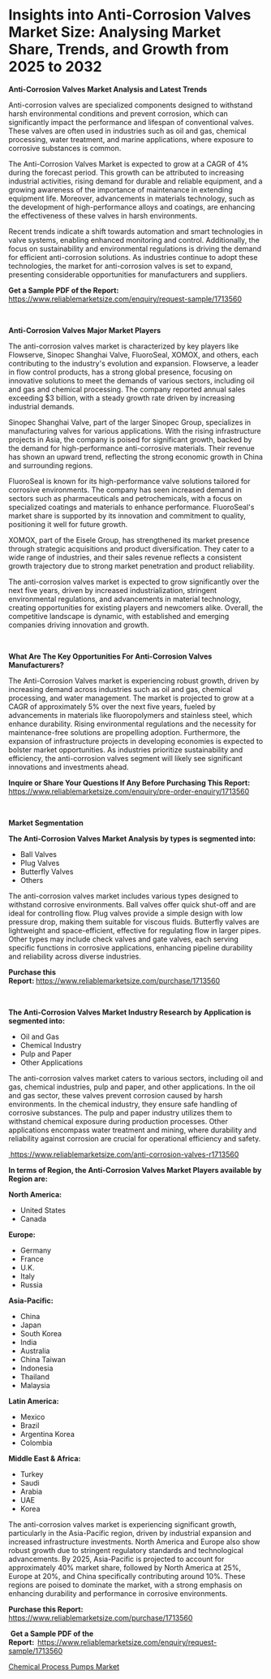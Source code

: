 <p><h1>Insights into Anti-Corrosion Valves Market Size: Analysing Market Share, Trends, and Growth from 2025 to 2032</h1></p><p><strong>Anti-Corrosion Valves Market Analysis and Latest Trends</strong></p>
<p><p>Anti-corrosion valves are specialized components designed to withstand harsh environmental conditions and prevent corrosion, which can significantly impact the performance and lifespan of conventional valves. These valves are often used in industries such as oil and gas, chemical processing, water treatment, and marine applications, where exposure to corrosive substances is common. </p><p>The Anti-Corrosion Valves Market is expected to grow at a CAGR of 4% during the forecast period. This growth can be attributed to increasing industrial activities, rising demand for durable and reliable equipment, and a growing awareness of the importance of maintenance in extending equipment life. Moreover, advancements in materials technology, such as the development of high-performance alloys and coatings, are enhancing the effectiveness of these valves in harsh environments. </p><p>Recent trends indicate a shift towards automation and smart technologies in valve systems, enabling enhanced monitoring and control. Additionally, the focus on sustainability and environmental regulations is driving the demand for efficient anti-corrosion solutions. As industries continue to adopt these technologies, the market for anti-corrosion valves is set to expand, presenting considerable opportunities for manufacturers and suppliers.</p></p>
<p><strong>Get a Sample PDF of the Report:&nbsp;</strong> <a href="https://www.reliablemarketsize.com/enquiry/request-sample/1713560?utm_campaign=1879&utm_medium=2&utm_source=Github&utm_content=ia&utm_term=11012025&utm_id=anti-corrosion-valves">https://www.reliablemarketsize.com/enquiry/request-sample/1713560</a></p>
<p>&nbsp;</p>
<p><strong>Anti-Corrosion Valves Major Market Players</strong></p>
<p><p>The anti-corrosion valves market is characterized by key players like Flowserve, Sinopec Shanghai Valve, FluoroSeal, XOMOX, and others, each contributing to the industry's evolution and expansion. Flowserve, a leader in flow control products, has a strong global presence, focusing on innovative solutions to meet the demands of various sectors, including oil and gas and chemical processing. The company reported annual sales exceeding $3 billion, with a steady growth rate driven by increasing industrial demands.</p><p>Sinopec Shanghai Valve, part of the larger Sinopec Group, specializes in manufacturing valves for various applications. With the rising infrastructure projects in Asia, the company is poised for significant growth, backed by the demand for high-performance anti-corrosive materials. Their revenue has shown an upward trend, reflecting the strong economic growth in China and surrounding regions.</p><p>FluoroSeal is known for its high-performance valve solutions tailored for corrosive environments. The company has seen increased demand in sectors such as pharmaceuticals and petrochemicals, with a focus on specialized coatings and materials to enhance performance. FluoroSeal's market share is supported by its innovation and commitment to quality, positioning it well for future growth.</p><p>XOMOX, part of the Eisele Group, has strengthened its market presence through strategic acquisitions and product diversification. They cater to a wide range of industries, and their sales revenue reflects a consistent growth trajectory due to strong market penetration and product reliability.</p><p>The anti-corrosion valves market is expected to grow significantly over the next five years, driven by increased industrialization, stringent environmental regulations, and advancements in material technology, creating opportunities for existing players and newcomers alike. Overall, the competitive landscape is dynamic, with established and emerging companies driving innovation and growth.</p></p>
<p>&nbsp;</p>
<p><strong>What Are The Key Opportunities For Anti-Corrosion Valves Manufacturers?</strong></p>
<p><p>The Anti-Corrosion Valves market is experiencing robust growth, driven by increasing demand across industries such as oil and gas, chemical processing, and water management. The market is projected to grow at a CAGR of approximately 5% over the next five years, fueled by advancements in materials like fluoropolymers and stainless steel, which enhance durability. Rising environmental regulations and the necessity for maintenance-free solutions are propelling adoption. Furthermore, the expansion of infrastructure projects in developing economies is expected to bolster market opportunities. As industries prioritize sustainability and efficiency, the anti-corrosion valves segment will likely see significant innovations and investments ahead.</p></p>
<p><strong>Inquire or Share Your Questions If Any Before Purchasing This Report:</strong> <a href="https://www.reliablemarketsize.com/enquiry/pre-order-enquiry/1713560?utm_campaign=1879&utm_medium=2&utm_source=Github&utm_content=ia&utm_term=11012025&utm_id=anti-corrosion-valves">https://www.reliablemarketsize.com/enquiry/pre-order-enquiry/1713560</a></p>
<p>&nbsp;</p>
<p><strong>Market Segmentation</strong></p>
<p><strong>The Anti-Corrosion Valves Market Analysis by types is segmented into:</strong></p>
<p><ul><li>Ball Valves</li><li>Plug Valves</li><li>Butterfly Valves</li><li>Others</li></ul></p>
<p><p>The anti-corrosion valves market includes various types designed to withstand corrosive environments. Ball valves offer quick shut-off and are ideal for controlling flow. Plug valves provide a simple design with low pressure drop, making them suitable for viscous fluids. Butterfly valves are lightweight and space-efficient, effective for regulating flow in larger pipes. Other types may include check valves and gate valves, each serving specific functions in corrosive applications, enhancing pipeline durability and reliability across diverse industries.</p></p>
<p><strong>Purchase this Report:&nbsp;</strong><a href="https://www.reliablemarketsize.com/purchase/1713560?utm_campaign=1879&utm_medium=2&utm_source=Github&utm_content=ia&utm_term=11012025&utm_id=anti-corrosion-valves">https://www.reliablemarketsize.com/purchase/1713560</a></p>
<p>&nbsp;</p>
<p><strong>The Anti-Corrosion Valves Market Industry Research by Application is segmented into:</strong></p>
<p><ul><li>Oil and Gas</li><li>Chemical Industry</li><li>Pulp and Paper</li><li>Other Applications</li></ul></p>
<p><p>The anti-corrosion valves market caters to various sectors, including oil and gas, chemical industries, pulp and paper, and other applications. In the oil and gas sector, these valves prevent corrosion caused by harsh environments. In the chemical industry, they ensure safe handling of corrosive substances. The pulp and paper industry utilizes them to withstand chemical exposure during production processes. Other applications encompass water treatment and mining, where durability and reliability against corrosion are crucial for operational efficiency and safety.</p></p>
<p><a href="https://www.reliablemarketsize.com/anti-corrosion-valves-r1713560?utm_campaign=1879&utm_medium=2&utm_source=Github&utm_content=ia&utm_term=11012025&utm_id=anti-corrosion-valves">&nbsp;https://www.reliablemarketsize.com/anti-corrosion-valves-r1713560</a></p>
<p><strong>In terms of Region, the Anti-Corrosion Valves Market Players available by Region are:</strong></p>
<p>
    <p> <strong> North America: </strong>
        <ul>
            <li>United States</li>
            <li>Canada</li>
        </ul>
        </p> 
    <p> <strong> Europe: </strong>
        <ul>
            <li>Germany</li>
            <li>France</li>
            <li>U.K.</li>
            <li>Italy</li>
            <li>Russia</li>
        </ul>
        </p> 
    <p> <strong> Asia-Pacific: </strong>
        <ul>
            <li>China</li>
            <li>Japan</li>
            <li>South Korea</li>
            <li>India</li>
            <li>Australia</li>
            <li>China Taiwan</li>
            <li>Indonesia</li>
            <li>Thailand</li>
            <li>Malaysia</li>
        </ul>
        </p> 
    <p> <strong> Latin America: </strong>
        <ul>
            <li>Mexico</li>
            <li>Brazil</li>
            <li>Argentina Korea</li>
            <li>Colombia</li>
        </ul>
        </p> 
    <p> <strong> Middle East & Africa: </strong>
        <ul>
            <li>Turkey</li>
            <li>Saudi</li>
            <li>Arabia</li>
            <li>UAE</li>
            <li>Korea</li>
        </ul>
    </p>
    </p>
<p><p>The anti-corrosion valves market is experiencing significant growth, particularly in the Asia-Pacific region, driven by industrial expansion and increased infrastructure investments. North America and Europe also show robust growth due to stringent regulatory standards and technological advancements. By 2025, Asia-Pacific is projected to account for approximately 40% market share, followed by North America at 25%, Europe at 20%, and China specifically contributing around 10%. These regions are poised to dominate the market, with a strong emphasis on enhancing durability and performance in corrosive environments.</p></p>
<p><strong>Purchase this Report: </strong><a href="https://www.reliablemarketsize.com/purchase/1713560?utm_campaign=1879&utm_medium=2&utm_source=Github&utm_content=ia&utm_term=11012025&utm_id=anti-corrosion-valves">https://www.reliablemarketsize.com/purchase/1713560</a></p>
<p>&nbsp;<strong>Get a Sample PDF of the Report:&nbsp;&nbsp;</strong><a href="https://www.reliablemarketsize.com/enquiry/request-sample/1713560?utm_campaign=1879&utm_medium=2&utm_source=Github&utm_content=ia&utm_term=11012025&utm_id=anti-corrosion-valves">https://www.reliablemarketsize.com/enquiry/request-sample/1713560</a></p>
<p><strong></strong></p>
<p><p><a href="https://github.com/FassouRP/Market-Research-Report-List-6/blob/main/chemical-process-pumps-market.md?utm_campaign=1879&utm_medium=2&utm_source=Github&utm_content=ia&utm_term=11012025&utm_id=anti-corrosion-valves">Chemical Process Pumps Market</a></p></p>